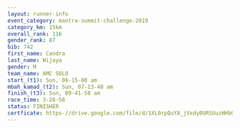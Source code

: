 ```yaml
---
layout: runner-info 
event_category: mantra-summit-challenge-2019 
category_km: 15km 
overall_rank: 116
gender_rank: 87
bib: 742
first_name: Candra
last_name: Wijaya
gender: M
team_name: AMC SOLO
start_(t1): Sun, 06-15-00 am
mbah_kamad_(t2): Sun, 07-13-48 am
finish_(t3): Sun, 09-41-58 am
race_time: 3-26-58
status: FINISHER
certficate: https-//drive.google.com/file/d/1XL0rpQuYA_jVxdy0URSUuzHHbOXZ3-Ap/view?usp=sharing
---
```

